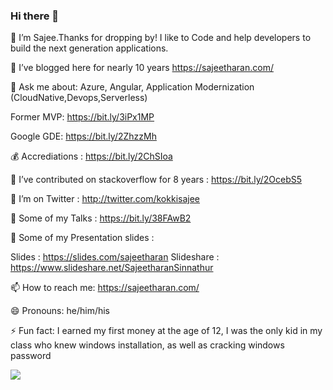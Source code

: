 ### Hi there 👋

🔭 I’m Sajee.Thanks for dropping by! I like to Code and help developers to build the next generation applications.

🌱 I’ve blogged here for nearly 10 years https://sajeetharan.com/

💬 Ask me about: Azure, Angular, Application Modernization   (CloudNative,Devops,Serverless)

Former MVP: https://bit.ly/3iPx1MP

Google GDE: https://bit.ly/2ZhzzMh

💰 Accrediations : https://bit.ly/2ChSIoa

👯 I’ve contributed on stackoverflow for 8 years : https://bit.ly/2OcebS5

🤔 I’m on Twitter : http://twitter.com/kokkisajee

💬 Some of my Talks :  https://bit.ly/38FAwB2

📁 Some of my Presentation slides :   

Slides : https://slides.com/sajeetharan
Slideshare : https://www.slideshare.net/SajeetharanSinnathur

📫 How to reach me: https://sajeetharan.com/


😄 Pronouns: he/him/his

⚡ Fun fact: I earned my first money at the age of 12,  I was the only kid in my class who knew windows installation, as well as cracking windows password

![](https://i.stack.imgur.com/XshE9.gif)
